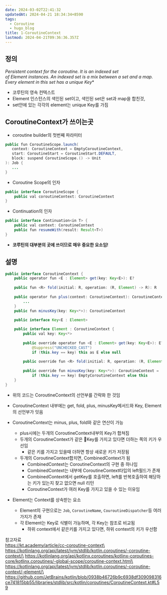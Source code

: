 ```yaml
---
date: 2024-03-02T22:41:32
updatedAt: 2024-04-21 18:34:34+8590
tags:
  - Coroutine
  - hugo_blog
title: 1-CoroutineContext
lastmod: 2024-04-21T09:36:36.357Z
---
```

## 정의

*Persistent context for the coroutine. It is an indexed set of Element instances. An indexed set is a mix between a set and a map. Every element in this set has a unique Key*\*

* 코루틴의 영속 컨텍스트
* Element 인스턴스의 색인된 set이고, 색인된 set은 set과 map을 합친것,
* set안에 있는 각각의 element는 unique Key를 가짐

## CoroutineContext가 쓰이는곳

* coroutine builder의 첫번째 파라미터

```java
public fun CoroutineScope.launch(
   context: CoroutineContext = EmptyCoroutineContext,
   start: CoroutineStart = CoroutineStart.DEFAULT,
   block: suspend CoroutineScope.() -> Unit
): Job {
   ...
}
```

* Coroutine Scope의 인자

```java
public interface CoroutineScope {
    public val coroutineContext: CoroutineContext
}
```

* Continuation의 인자

```java
public interface Continuation<in T> {
    public val context: CoroutineContext
    public fun resumeWith(result: Result<T>)
}
```

* **코루틴의 대부분의 곳에 쓰이므로 매우 중요한 요소임!**

## 설명

```java
public interface CoroutineContext {  
	public operator fun <E : Element> get(key: Key<E>): E?
	
	public fun <R> fold(initial: R, operation: (R, Element) -> R): R  
	
	public operator fun plus(context: CoroutineContext): CoroutineContext{
		...
	}
	public fun minusKey(key: Key<*>): CoroutineContext
    
    public interface Key<E : Element>  

	public interface Element : CoroutineContext {  
		public val key: Key<*>  
  
        public override operator fun <E : Element> get(key: Key<E>): E? =  
            @Suppress("UNCHECKED_CAST")  
            if (this.key == key) this as E else null  
  
        public override fun <R> fold(initial: R, operation: (R, Element) -> R): R =  operation(initial, this)  
  
        public override fun minusKey(key: Key<*>): CoroutineContext =  
            if (this.key == key) EmptyCoroutineContext else this  
    }  
}
```

* 위의 코드는 CoroutineContext의 선언부를 간략화 한 것임

* CoroutineContext 내부에는 get, fold, plus, minusKey메서드와 Key, Element의 선언부가 잇음

* CoroutineContext는 minus, plus, fold와 같은 연산이 가능
  * plus시에는 두개의 CoroutineContext내부의 Key가 합쳐짐
  * 두개의 CoroutineContext가 같은 Key를 가지고 있다면 더하는 쪽의 키가 우선임
    * 같은 키를 가지고 있을때 더하면 항상 새로운 키가 저장됨
  * 두개의 CoroutineContext합치면, CombinedContext가 됨
    * CombinedContext는 CoroutineContext의 구현 중 하나임
    * CombinedContext는 내부에 CoroutineContext타입의 left필드가 존재
    * CombinedContext에서 getKey를 호출하면, left를 반복호출하여 해당하는 키가 있는지 찾고 없으면 null 리턴
    * CoroutineContext가 여러 Key를 가지고 있을 수 있는 이유임

* Element는 Context를 상속받는 요소
  * Element의 구현으로는 `Job`, `CoroutineName`, `CouroutineDispatcher`등 여러가지가 존재
  * 각 Element는 Key로 식별이 가능하며, 각 Key는 참조로 비교됨
    * 하위 context에서 같은키를 가지고 있다면, 하위 context의 키가 우선함

참고자료\
https://kt.academy/article/cc-coroutine-context\
https://kotlinlang.org/api/latest/jvm/stdlib/kotlin.coroutines/-coroutine-context/\
https://kotlinlang.org/api/kotlinx.coroutines/kotlinx-coroutines-core/kotlinx.coroutines/-global-scope/coroutine-context.html\
https://kotlinlang.org/api/latest/jvm/stdlib/kotlin.coroutines/-coroutine-context/-element/\
https://github.com/JetBrains/kotlin/blob/0938b46726b9c6938df309098316ce741815bb55/libraries/stdlib/src/kotlin/coroutines/CoroutineContext.kt#L59
